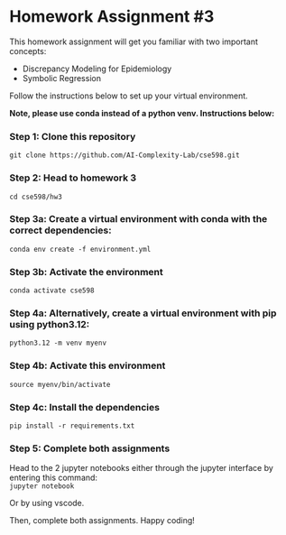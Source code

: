 # Homework Assignment #3
This homework assignment will get you familiar with two important concepts:
- Discrepancy Modeling for Epidemiology
- Symbolic Regression

Follow the instructions below to set up your virtual environment.

**Note, please use conda instead of a python venv. Instructions below:**

### Step 1: Clone this repository
`git clone https://github.com/AI-Complexity-Lab/cse598.git`

### Step 2: Head to homework 3
`cd cse598/hw3`

### Step 3a: Create a virtual environment with conda with the correct dependencies:
`conda env create -f environment.yml`

### Step 3b: Activate the environment
`conda activate cse598`

### Step 4a: Alternatively, create a virtual environment with pip using python3.12:
`python3.12 -m venv myenv`

### Step 4b: Activate this environment
`source myenv/bin/activate`

### Step 4c: Install the dependencies
`pip install -r requirements.txt`

### Step 5: Complete both assignments
Head to the 2 jupyter notebooks either through the jupyter interface by entering this command:\
`jupyter notebook`

Or by using vscode.

Then, complete both assignments. Happy coding!
